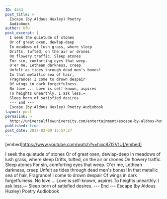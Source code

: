 ```yaml
---
ID: 4463
post_title: >
  Escape (by Aldous Huxley) Poetry
  Audiobook
author: UfU
post_excerpt: |
  I seek the quietude of stones
  Or of great oxen, dewlap-deep
  In meadows of lush grass, where sleep
  Drifts, tufted, on the air or drones
  On flowery traffic. Sleep atones
  For sin, comforting eyes that weep.
  O'er me, Lethean darkness, creep
  Unfelt as tides through dead men's bones!
  In that metallic sea of hair,
  Fragrance! I come to drown despair
  Of wings in dark forgetfulness.
  No love ... Love is self-known, aspires
  To heights unearthly. I ask less,—
  Sleep born of satisfied desires.
  --- End ---
  Escape (by Aldous Huxley) Poetry Audiobook
layout: post
permalink: >
  http://universalflowuniversity.com/entertainment/escape-by-aldous-huxley-poetry-audiobook/
published: true
post_date: 2017-02-09 15:57:27
---
```

[embed]https://www.youtube.com/watch?v=hixc8Zl2V1U[/embed]<br>
<p>I seek the quietude of stones
Or of great oxen, dewlap-deep
In meadows of lush grass, where sleep
Drifts, tufted, on the air or drones
On flowery traffic. Sleep atones
For sin, comforting eyes that weep.
O'er me, Lethean darkness, creep
Unfelt as tides through dead men's bones!
In that metallic sea of hair,
Fragrance! I come to drown despair
Of wings in dark forgetfulness.
No love ... Love is self-known, aspires
To heights unearthly. I ask less,—
Sleep born of satisfied desires.
--- End ---
Escape (by Aldous Huxley) Poetry Audiobook</p>
